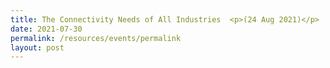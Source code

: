 ```yaml
---
title: The Connectivity Needs of All Industries  <p>(24 Aug 2021)</p>
date: 2021-07-30
permalink: /resources/events/permalink
layout: post
---
```



